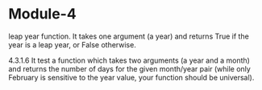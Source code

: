 # Module-4

leap year function.
It takes one argument (a year) and returns True if the year is a leap year, or False otherwise.

4.3.1.6
 It test a function which takes two arguments (a year and a month) and returns the number of days for the given month/year pair (while only February is sensitive to the year value, your function should be universal).